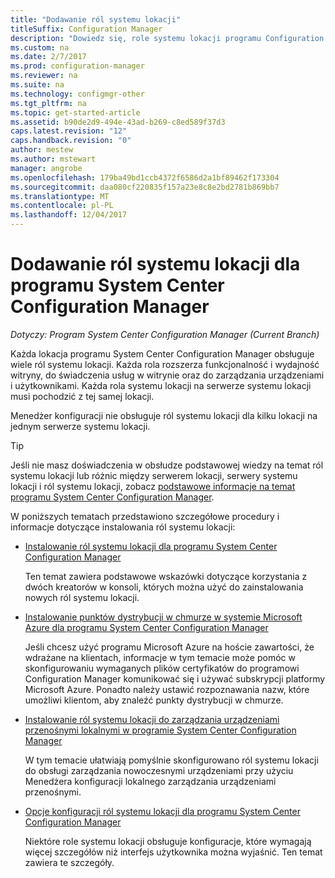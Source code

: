 ```yaml
---
title: "Dodawanie ról systemu lokacji"
titleSuffix: Configuration Manager
description: "Dowiedz się, role systemu lokacji programu Configuration Manager oraz jak dodawać je, aby rozszerzyć funkcjonalność i wydajność lokacji."
ms.custom: na
ms.date: 2/7/2017
ms.prod: configuration-manager
ms.reviewer: na
ms.suite: na
ms.technology: configmgr-other
ms.tgt_pltfrm: na
ms.topic: get-started-article
ms.assetid: b90de2d9-494e-43ad-b269-c8ed589f37d3
caps.latest.revision: "12"
caps.handback.revision: "0"
author: mestew
ms.author: mstewart
manager: angrobe
ms.openlocfilehash: 179ba49bd1ccb4372f6586d2a1bf89462f173304
ms.sourcegitcommit: daa080cf220835f157a23e8c8e2bd2781b869bb7
ms.translationtype: MT
ms.contentlocale: pl-PL
ms.lasthandoff: 12/04/2017
---
```

# <a name="add-site-system-roles-for-system-center-configuration-manager"></a>Dodawanie ról systemu lokacji dla programu System Center Configuration Manager

*Dotyczy: Program System Center Configuration Manager (Current Branch)*

Każda lokacja programu System Center Configuration Manager obsługuje wiele ról systemu lokacji. Każda rola rozszerza funkcjonalność i wydajność witryny, do świadczenia usług w witrynie oraz do zarządzania urządzeniami i użytkownikami. Każda rola systemu lokacji na serwerze systemu lokacji musi pochodzić z tej samej lokacji.   

Menedżer konfiguracji nie obsługuje ról systemu lokacji dla kilku lokacji na jednym serwerze systemu lokacji.  

> [!TIP]  
>  Jeśli nie masz doświadczenia w obsłudze podstawowej wiedzy na temat ról systemu lokacji lub różnic między serwerem lokacji, serwery systemu lokacji i ról systemu lokacji, zobacz [podstawowe informacje na temat programu System Center Configuration Manager](../../../../core/understand/fundamentals.md).  

 W poniższych tematach przedstawiono szczegółowe procedury i informacje dotyczące instalowania ról systemu lokacji:  

-   [Instalowanie ról systemu lokacji dla programu System Center Configuration Manager](../../../../core/servers/deploy/configure/install-site-system-roles.md)  

     Ten temat zawiera podstawowe wskazówki dotyczące korzystania z dwóch kreatorów w konsoli, których można użyć do zainstalowania nowych ról systemu lokacji.  

-   [Instalowanie punktów dystrybucji w chmurze w systemie Microsoft Azure dla programu System Center Configuration Manager](../../../../core/servers/deploy/configure/install-cloud-based-distribution-points-in-microsoft-azure.md)  

    Jeśli chcesz użyć programu Microsoft Azure na hoście zawartości, że wdrażane na klientach, informacje w tym temacie może pomóc w skonfigurowaniu wymaganych plików certyfikatów do programowi Configuration Manager komunikować się i używać subskrypcji platformy Microsoft Azure. Ponadto należy ustawić rozpoznawania nazw, które umożliwi klientom, aby znaleźć punkty dystrybucji w chmurze.  

-   [Instalowanie ról systemu lokacji do zarządzania urządzeniami przenośnymi lokalnymi w programie System Center Configuration Manager](../../../../mdm/get-started/install-site-system-roles-for-on-premises-mdm.md)  

     W tym temacie ułatwiają pomyślnie skonfigurowano ról systemu lokacji do obsługi zarządzania nowoczesnymi urządzeniami przy użyciu Menedżera konfiguracji lokalnego zarządzania urządzeniami przenośnymi.  

-   [Opcje konfiguracji ról systemu lokacji dla programu System Center Configuration Manager](../../../../core/servers/deploy/configure/configuration-options-for-site-system-roles.md)  

     Niektóre role systemu lokacji obsługuje konfiguracje, które wymagają więcej szczegółów niż interfejs użytkownika można wyjaśnić. Ten temat zawiera te szczegóły.  

